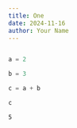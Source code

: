 ```yaml
---
title: One
date: 2024-11-16
author: Your Name
---
```


```python

```


```python
a = 2
```


```python
b = 3
```


```python
c = a + b
```


```python
c
```




    5




```python

```
